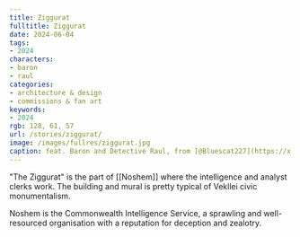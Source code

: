 ```yaml
---
title: Ziggurat
fulltitle: Ziggurat
date: 2024-06-04
tags:
- 2024
characters:
- baron
- raul
categories:
- architecture & design
- commissions & fan art
keywords:
- 2024
rgb: 128, 61, 57
url: /stories/ziggurat/
image: /images/fullres/ziggurat.jpg
caption: feat. Baron and Detective Raul, from [@Bluescat227](https://x.com/@bluescat227)
---
```

"The Ziggurat" is the part of [[Noshem]] where the intelligence and analyst clerks work. The building and mural is pretty typical of Vekllei civic monumentalism.

Noshem is the Commonwealth Intelligence Service, a sprawling and well-resourced organisation with a reputation for deception and zealotry.

